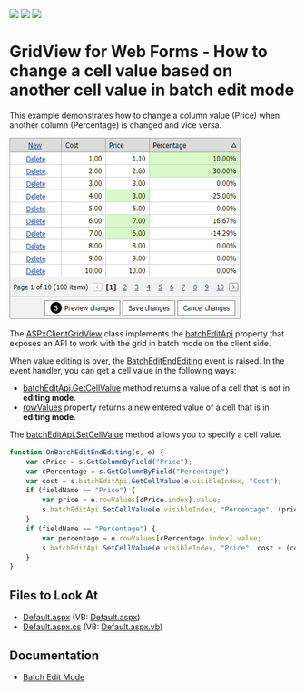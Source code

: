 <!-- default badges list -->
![](https://img.shields.io/endpoint?url=https://codecentral.devexpress.com/api/v1/VersionRange/128532837/17.1.6%2B)
[![](https://img.shields.io/badge/Open_in_DevExpress_Support_Center-FF7200?style=flat-square&logo=DevExpress&logoColor=white)](https://supportcenter.devexpress.com/ticket/details/T558750)
[![](https://img.shields.io/badge/📖_How_to_use_DevExpress_Examples-e9f6fc?style=flat-square)](https://docs.devexpress.com/GeneralInformation/403183)
<!-- default badges end -->

# GridView for Web Forms - How to change a cell value based on another cell value in batch edit mode

This example demonstrates how to change a column value (Price) when another column (Percentage) is changed and vice versa.

![Grid View - Changed Values](grid-batch-linked-values.png)

The [ASPxClientGridView](https://docs.devexpress.com/AspNet/js-ASPxClientGridView) class implements the [batchEditApi](https://docs.devexpress.com/AspNet/js-ASPxClientGridView.batchEditApi) property that exposes an API to work with the grid in batch mode on the client side.

When value editing is over, the [BatchEditEndEditing](https://docs.devexpress.com/AspNet/js-ASPxClientGridView.BatchEditEndEditing) event is raised. In the event handler, you can get a cell value in the following ways:

- [batchEditApi.GetCellValue](https://docs.devexpress.com/AspNet/js-ASPxClientGridViewBatchEditApi.GetCellValue(visibleIndex-columnFieldNameOrId)) method returns a value of a cell that is not in **editing mode**.
- [rowValues](https://docs.devexpress.com/AspNet/js-ASPxClientGridViewBatchEditEndEditingEventArgs.rowValues) property returns a new entered value of a cell that is in **editing mode**.

The [batchEditApi.SetCellValue](https://docs.devexpress.com/AspNet/js-ASPxClientGridViewBatchEditApi.SetCellValue(visibleIndex-columnFieldNameOrId-value)) method allows you to specify a cell value.

```js
function OnBatchEditEndEditing(s, e) {
    var cPrice = s.GetColumnByField("Price");
    var cPercentage = s.GetColumnByField("Percentage");
    var cost = s.batchEditApi.GetCellValue(e.visibleIndex, "Cost");
    if (fieldName == "Price") {
        var price = e.rowValues[cPrice.index].value;
        s.batchEditApi.SetCellValue(e.visibleIndex, "Percentage", (price - cost) / (cost), null, true);
    }
    if (fieldName == "Percentage") {
        var percentage = e.rowValues[cPercentage.index].value;
        s.batchEditApi.SetCellValue(e.visibleIndex, "Price", cost + (cost * percentage), null, true);
    }
}
```

## Files to Look At

<!-- default file list -->
- [Default.aspx](./CS/Default.aspx) (VB: [Default.aspx](./VB/Default.aspx))
- [Default.aspx.cs](./CS/Default.aspx.cs) (VB: [Default.aspx.vb](./VB/Default.aspx.vb))
<!-- default file list end -->

## Documentation

- [Batch Edit Mode](https://docs.devexpress.com/AspNet/16443/components/grid-view/concepts/edit-data/batch-edit-mode)

